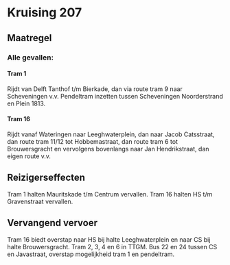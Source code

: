 # Kruising 207
## Maatregel
### Alle gevallen:

#### Tram 1
Rijdt van Delft Tanthof t/m Bierkade, dan via route tram 9 naar Scheveningen v.v.
Pendeltram inzetten tussen Scheveningen Noorderstrand en Plein 1813.

#### Tram 16
Rijdt vanaf Wateringen naar Leeghwaterplein, dan naar Jacob Catsstraat, dan route tram 11/12 tot Hobbemastraat, dan route tram 6 tot Brouwersgracht en vervolgens bovenlangs naar Jan Hendrikstraat, dan eigen route v.v.

## Reizigerseffecten
Tram 1 halten Mauritskade t/m Centrum vervallen.
Tram 16 halten HS t/m Gravenstraat vervallen.

## Vervangend vervoer
Tram 16 biedt overstap naar HS bij halte Leeghwaterplein en naar CS bij halte Brouwersgracht.
Tram 2, 3, 4 en 6 in TTGM.
Bus 22 en 24 tussen CS en Javastraat, overstap mogelijkheid tram 1 en pendeltram.


